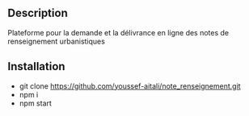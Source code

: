 ## Description

Plateforme pour la demande et la délivrance en ligne des notes de renseignement urbanistiques

## Installation

* git clone https://github.com/youssef-aitali/note_renseignement.git
* npm i
* npm start